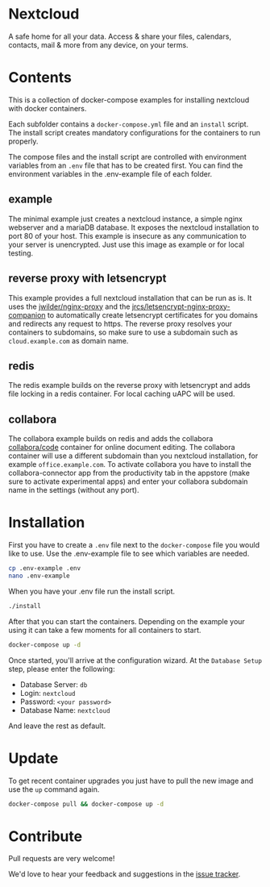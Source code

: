 # Nextcloud

A safe home for all your data. Access & share your files, calendars, contacts, mail & more from any device, on your terms.

# Contents
This is a collection of docker-compose examples for installing nextcloud with docker containers.

Each subfolder contains a `docker-compose.yml` file and an `install` script. The install script creates mandatory configurations for the containers to run properly.

The compose files and the install script are controlled with environment variables from an `.env` file that has to be created first. You can find the environment variables in the .env-example file of each folder.

## example
The minimal example just creates a nextcloud instance, a simple nginx webserver and a mariaDB database. It exposes the nextcloud installation to port 80 of your host. This example is insecure as any communication to your server is unencrypted.
Just use this image as example or for local testing.

## reverse proxy with letsencrypt
This example provides a full nextcloud installation that can be run as is. It uses the [jwilder/nginx-proxy](https://hub.docker.com/r/jwilder/nginx-proxy/) and the [jrcs/letsencrypt-nginx-proxy-companion](https://hub.docker.com/r/jrcs/letsencrypt-nginx-proxy-companion/) to automatically create letsencrypt certificates for you domains and redirects any request to https.
The reverse proxy resolves your containers to subdomains, so make sure to use a subdomain such as `cloud.example.com` as domain name.

## redis
The redis example builds on the reverse proxy with letsencrypt and adds file locking in a redis container. For local caching uAPC will be used.

## collabora
The collabora example builds on redis and adds the collabora [collabora/code](https://hub.docker.com/r/collabora/code/) container for online document editing.
The collabora container will use a different subdomain than you nextcloud installation, for example `office.example.com`.
To activate collabora you have to install the collabora-connector app from the productivity tab in the appstore (make sure to activate experimental apps) and enter your collabora subdomain name in the settings (without any port).

# Installation
First you have to create a `.env` file next to the `docker-compose` file you would like to use. Use the .env-example file to see which variables are needed.

```bash
cp .env-example .env
nano .env-example
```

When you have your .env file run the install script.

```bash
./install
```

After that you can start the containers. Depending on the example your using it can take a few moments for all containers to start.

```bash
docker-compose up -d
```

Once started, you'll arrive at the configuration wizard.
At the `Database Setup` step, please enter the following:

  -  Database Server: `db`
  -  Login: `nextcloud`
  -  Password: `<your password>`
  -  Database Name: `nextcloud`

And leave the rest as default.

# Update
To get recent container upgrades you just have to pull the new image and use the `up` command again. 
```bash
docker-compose pull && docker-compose up -d
```

# Contribute

Pull requests are very welcome!

We'd love to hear your feedback and suggestions in the [issue tracker](https://github.com/SnowMB/nextcloud/issues).
